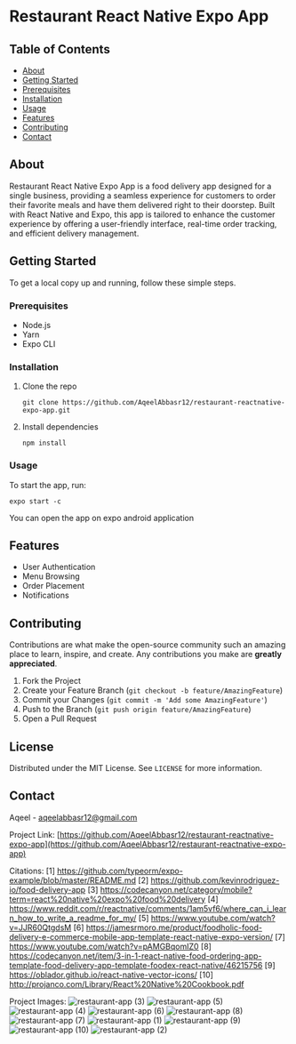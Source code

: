 # Restaurant React Native Expo App

## Table of Contents

- [About](#about)
- [Getting Started](#getting-started)
- [Prerequisites](#prerequisites)
- [Installation](#installation)
- [Usage](#usage)
- [Features](#features)
- [Contributing](#contributing)
- [Contact](#contact)

## About

Restaurant React Native Expo App is a food delivery app designed for a single business, providing a seamless experience for customers to order their favorite meals and have them delivered right to their doorstep. Built with React Native and Expo, this app is tailored to enhance the customer experience by offering a user-friendly interface, real-time order tracking, and efficient delivery management.

## Getting Started

To get a local copy up and running, follow these simple steps.

### Prerequisites

- Node.js
- Yarn
- Expo CLI

### Installation

1. Clone the repo
   ```
   git clone https://github.com/AqeelAbbasr12/restaurant-reactnative-expo-app.git
   ```
2. Install dependencies
   ```
   npm install
   ```

### Usage

To start the app, run:

```
expo start -c
```
You can open the app on expo android application

## Features

- User Authentication
- Menu Browsing
- Order Placement
- Notifications

## Contributing

Contributions are what make the open-source community such an amazing place to learn, inspire, and create. Any contributions you make are **greatly appreciated**.

1. Fork the Project
2. Create your Feature Branch (`git checkout -b feature/AmazingFeature`)
3. Commit your Changes (`git commit -m 'Add some AmazingFeature'`)
4. Push to the Branch (`git push origin feature/AmazingFeature`)
5. Open a Pull Request

## License

Distributed under the MIT License. See `LICENSE` for more information.

## Contact

Aqeel - aqeelabbasr12@gmail.com

Project Link: [https://github.com/AqeelAbbasr12/restaurant-reactnative-expo-app](https://github.com/AqeelAbbasr12/restaurant-reactnative-expo-app)

Citations:
[1] https://github.com/typeorm/expo-example/blob/master/README.md
[2] https://github.com/kevinrodriguez-io/food-delivery-app
[3] https://codecanyon.net/category/mobile?term=react%20native%20expo%20food%20delivery
[4] https://www.reddit.com/r/reactnative/comments/1am5vf6/where_can_i_learn_how_to_write_a_readme_for_my/
[5] https://www.youtube.com/watch?v=JJR60QtgdsM
[6] https://jamesrmoro.me/product/foodholic-food-delivery-e-commerce-mobile-app-template-react-native-expo-version/
[7] https://www.youtube.com/watch?v=pAMGBqomIZ0
[8] https://codecanyon.net/item/3-in-1-react-native-food-ordering-app-template-food-delivery-app-template-foodex-react-native/46215756
[9] https://oblador.github.io/react-native-vector-icons/
[10] http://projanco.com/Library/React%20Native%20Cookbook.pdf

Project Images:
![restaurant-app (3)](https://github.com/AqeelAbbasr12/restaurant-reactnative-expo-app/assets/128492655/1c45beab-13a2-4ba9-b2f2-1daff33466a7)
![restaurant-app (5)](https://github.com/AqeelAbbasr12/restaurant-reactnative-expo-app/assets/128492655/3493d858-e315-43b6-a9f8-6a6c50554eea)
![restaurant-app (4)](https://github.com/AqeelAbbasr12/restaurant-reactnative-expo-app/assets/128492655/dcdfcd10-c834-456f-ab33-38d11ab6bd89)
![restaurant-app (6)](https://github.com/AqeelAbbasr12/restaurant-reactnative-expo-app/assets/128492655/cde932c8-6368-48e6-a459-80a6c7173780)
![restaurant-app (8)](https://github.com/AqeelAbbasr12/restaurant-reactnative-expo-app/assets/128492655/6c0f1610-f75b-4455-b328-6f7da4ee367b)
![restaurant-app (7)](https://github.com/AqeelAbbasr12/restaurant-reactnative-expo-app/assets/128492655/965f4821-6b77-49a0-9612-426f69fb925e)
![restaurant-app (1)](https://github.com/AqeelAbbasr12/restaurant-reactnative-expo-app/assets/128492655/490844e0-9269-44ca-97ef-9c2f6bf22bdd)
![restaurant-app (9)](https://github.com/AqeelAbbasr12/restaurant-reactnative-expo-app/assets/128492655/32a1ae49-3606-4053-9ab5-db3144ee049d)
![restaurant-app (10)](https://github.com/AqeelAbbasr12/restaurant-reactnative-expo-app/assets/128492655/fd809cce-6581-49a5-bf1b-45351c59bccf)
![restaurant-app (2)](https://github.com/AqeelAbbasr12/restaurant-reactnative-expo-app/assets/128492655/4c620392-afe7-4906-89dd-f88fe863312e)










